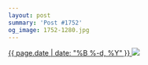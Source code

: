 ```yaml
---
layout: post
summary: 'Post #1752'
og_image: 1752-1280.jpg
---
```


<p>
 <time>
  <a href="/1752">
   {{ page.date | date: "%B %-d, %Y" }}
  </a>
 </time>
 <a href="/1752">
  <img data-taken="2/21/2023" sizes="(min-width: 700px) 50vw, calc(100vw - 2rem)" src="{{ site.assets_url }}/1752-640.jpg" srcset="{{ site.assets_url }}/1752-320.jpg 320w, {{ site.assets_url }}/1752-640.jpg 640w, {{ site.assets_url }}/1752-960.jpg 960w, {{ site.assets_url }}/1752-1280.jpg 1280w"/>
 </a>
</p>
